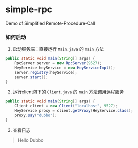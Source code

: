 # simple-rpc
Demo of Simplified Remote-Procedure-Call

### 如何启动
1. 启动服务端：直接运行 `Main.java` 的 `main` 方法
```java
public static void main(String[] args) {
    RpcServer server = new RpcServer(9527);
    HeyService heyService = new HeyServiceImpl();
    server.registry(heyService);
    server.start();
}
```

2. 运行client包下的 `Client.java` 的 `main` 方法调用远程服务

```java
public static void main(String[] args) {
    Client client = new Client("localhost", 9527);
    HeyService proxy = client.getProxy(HeyService.class);
    proxy.say("dubbo");
}
``` 

3. 查看日志
>   Hello Dubbo
